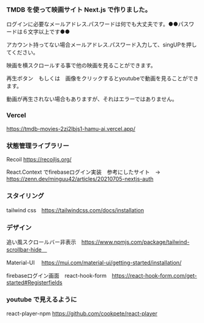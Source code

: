 ### TMDB を使って映画サイト Next.js で作りました。

ログインに必要なメールアドレス.パスワードは何でも大丈夫です。●●パスワードは６文字以上です●●

アカウント持ってない場合メールアドレス.パスワード入力して、singUPを押してください。

映画を横スクロールする事で他の映画を見ることができます。

再生ボタン　もしくは　画像をクリックするとyoutubeで動画を見ることができます。

動画が再生されない場合もありますが、それはエラーではありません。

### Vercel

https://tmdb-movies-2zj2lbjs1-hamu-ai.vercel.app/

### 状態管理ライブラリー

Recoil  https://recoiljs.org/

React.Context でfirebaseログイン実装　参考にしたサイト　→　https://zenn.dev/minguu42/articles/20210705-nextjs-auth


### スタイリング

tailwind css　https://tailwindcss.com/docs/installation

### デザイン

追い風スクロールバー非表示　https://www.npmjs.com/package/tailwind-scrollbar-hide　

Material-UI 　https://mui.com/material-ui/getting-started/installation/

firebaseログイン画面　react-hook-form　https://react-hook-form.com/get-started#Registerfields

### youtube で見えるように

react-player-npm https://github.com/cookpete/react-player

